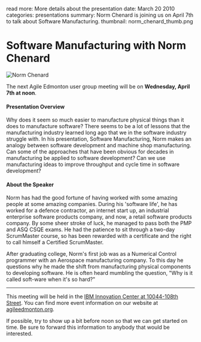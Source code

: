 read more: More details about the presentation
date: March 20 2010
categories: presentations
summary: Norm Chenard is joining us on April 7th to talk about Software Manufacturing.
thumbnail: norm_chenard_thumb.png

# Software Manufacturing with Norm Chenard

![Norm Chenard](/attachments/norm_chenard_resized.jpg)

The next Agile Edmonton user group meeting will be on **Wednesday, April 7th at noon**.

#### Presentation Overview

Why does it seem so much easier to manufacture physical things than it does to manufacture software? There seems to be a lot of lessons that the manufacturing industry learned long ago that we in the software industry struggle with. In his presentation, Software Manufacturing, Norm makes an analogy between software development and machine shop manufacturing. Can some of the approaches that have been obvious for decades in manufacturing be applied to software development? Can we use manufacturing ideas to improve throughput and cycle time in software development?

#### About the Speaker

Norm has had the good fortune of having worked with some amazing people at some amazing companies. During his 'software life', he has worked for a defence contractor, an internet start up, an industrial enterprise software products company, and now, a retail software products company. By some sheer stroke of luck, he managed to pass both the PMP and ASQ CSQE exams. He had the patience to sit through a two-day ScrumMaster course, so has been rewarded with a certificate and the right to call himself a Certified ScrumMaster.

After graduating college, Norm's first job was as a Numerical Control programmer with an Aerospace manufacturing company. To this day he questions why he made the shift from manufacturing physical components to developing software. He is often heard mumbling the question, "Why is it called soft-ware when it's so hard?"

---

This meeting will be held in the [IBM Innovation Center at 10044-108th Street](http://maps.google.ca/maps?hl=en&safe=off&q=10044-108th+Street,edmonton,ab&ie=UTF8&hq=&hnear=10044+108+St+NW,+Edmonton,+Division+No.+11,+Alberta+T5J+3S7&gl=ca&ei=cJ9ZTLmPKNntnQev7_mxCQ&ved=0CBUQ8gEwAA&t=h&z=16). You can find more event information on our website at [agileedmonton.org](http://agileedmonton.org).

If possible, try to show up a bit before noon so that we can get started on time. Be sure to forward this information to anybody that would be interested.